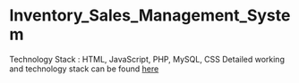 # Inventory_Sales_Management_System
Technology Stack : HTML, JavaScript, PHP, MySQL, CSS
Detailed working and technology stack can be found [here](https://github.com/patelharsh867/Inventory_Sales_Management_System/blob/master/Inventory_Sales_Management_System_Report.pdf)
